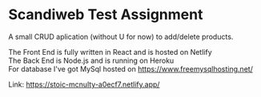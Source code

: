# Scandiweb Test Assignment

A small CRUD aplication (without U for now) to add/delete products.

The Front End is fully written in React and is hosted on Netlify     
The Back End is Node.js and is running on Heroku      
For database I've got MySql hosted on https://www.freemysqlhosting.net/     
 
Link: https://stoic-mcnulty-a0ecf7.netlify.app/
